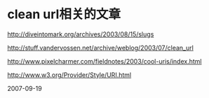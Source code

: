 # clean url相关的文章


http://diveintomark.org/archives/2003/08/15/slugs

http://stuff.vandervossen.net/archive/weblog/2003/07/clean_url

http://www.pixelcharmer.com/fieldnotes/2003/cool-uris/index.html

http://www.w3.org/Provider/Style/URI.html


2007-09-19